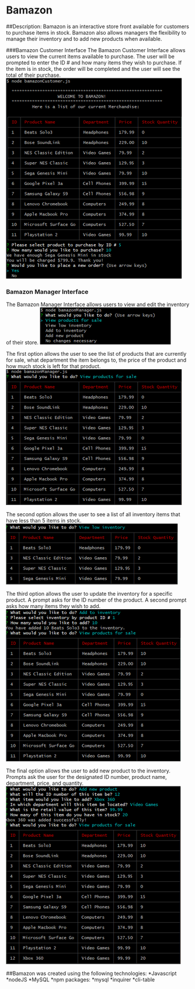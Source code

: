 # Bamazon
##Description:
Bamazon is an interactive store front available for customers to purchase items in stock. Bamazon also allows managers the flexibility to manage their inventory and to add new products when available.

###Bamazon Customer Interface
The Bamazon Customer Interface allows users to view the current items available to purchase. The user will be prompted to enter the ID # and how many items they wish to purchase. If the item is in stock, the order will be completed and the user will see the total of their purchase.
![img](/images/customerView.png)

### Bamazon Manager Interface
The Bamazon Manager Interface allows users to view and edit the inventory of their store.
![img](/images/managerOptions.png)

The first option allows the user to see the list of products that are currently for sale, what department the item belongs to, the price of the product and how much stock is left for that product.
![img](/images/managerOption1.png)

The second option allows the user to see a list of all inventory items that have less than 5 items in stock.
![img](/images/managerOption2.png)

The third option allows the user to update the inventory for a specific product. A prompt asks for the ID number of the product. A second prompt asks how many items they wish to add.
![img](/images/managerOption3.png)

The final option allows the user to add new product to the inventory. Prompts ask the user for the designated ID number, product name, department, price, and quantity.
![img](/images/managerOption4.png)

##Bamazon was created using the following technologies:
*Javascript
*nodeJS
*MySQL
*npm packages:
 *mysql
 *inquirer
 *cli-table